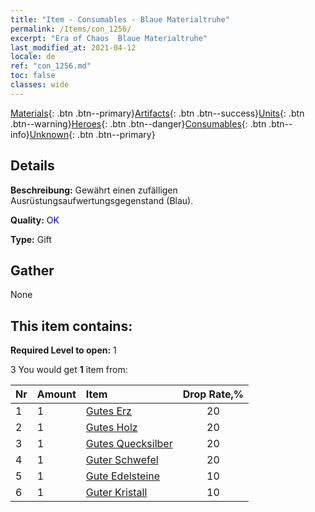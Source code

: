 ```yaml
---
title: "Item - Consumables - Blaue Materialtruhe"
permalink: /Items/con_1256/
excerpt: "Era of Chaos  Blaue Materialtruhe"
last_modified_at: 2021-04-12
locale: de
ref: "con_1256.md"
toc: false
classes: wide
---
```

 [Materials](/de/Items/){: .btn .btn--primary}[Artifacts](/de/Items/Artifacts/){: .btn .btn--success}[Units](/de/Items/Units/){: .btn .btn--warning}[Heroes](/de/Items/Heroes/){: .btn .btn--danger}[Consumables](/de/Items/Consumables/){: .btn .btn--info}[Unknown](/de/Items/Unknown/){: .btn .btn--primary}

## Details
 **Beschreibung:** Gewährt einen zufälligen Ausrüstungsaufwertungsgegenstand (Blau).

 **Quality:** <span style="color: #0000CD">OK</span>

 **Type:** Gift

## Gather

  None

## This item contains:

 **Required Level to open:** 1

 3 You would get **1** item  from:

  | Nr | Amount |     Item    | Drop Rate,% |
  |:---|:-------|:------------|:---------:|
  | 1 | 1 | [Gutes Erz](/de/Items/mat_12/) | 20 | 
  | 2 | 1 | [Gutes Holz](/de/Items/mat_13/) | 20 | 
  | 3 | 1 | [Gutes Quecksilber](/de/Items/mat_14/) | 20 | 
  | 4 | 1 | [Guter Schwefel](/de/Items/mat_15/) | 20 | 
  | 5 | 1 | [Gute Edelsteine](/de/Items/mat_16/) | 10 | 
  | 6 | 1 | [Guter Kristall](/de/Items/mat_17/) | 10 | 
